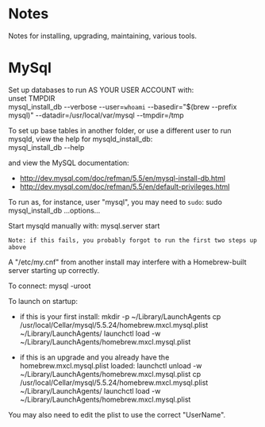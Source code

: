 Notes
=====

Notes for installing, upgrading, maintaining, various tools.

MySql
=====

Set up databases to run AS YOUR USER ACCOUNT with:   
    unset TMPDIR   
    mysql_install_db --verbose --user=`whoami` --basedir="$(brew --prefix mysql)" --datadir=/usr/local/var/mysql --tmpdir=/tmp

To set up base tables in another folder, or use a different user to run
mysqld, view the help for mysqld_install_db:   
    mysql_install_db --help

and view the MySQL documentation:
  * http://dev.mysql.com/doc/refman/5.5/en/mysql-install-db.html
  * http://dev.mysql.com/doc/refman/5.5/en/default-privileges.html

To run as, for instance, user "mysql", you may need to `sudo`:
    sudo mysql_install_db ...options...

Start mysqld manually with:
    mysql.server start

    Note: if this fails, you probably forgot to run the first two steps up above

A "/etc/my.cnf" from another install may interfere with a Homebrew-built
server starting up correctly.

To connect:
    mysql -uroot

To launch on startup:
* if this is your first install:
    mkdir -p ~/Library/LaunchAgents
    cp /usr/local/Cellar/mysql/5.5.24/homebrew.mxcl.mysql.plist ~/Library/LaunchAgents/
    launchctl load -w ~/Library/LaunchAgents/homebrew.mxcl.mysql.plist

* if this is an upgrade and you already have the homebrew.mxcl.mysql.plist loaded:
    launchctl unload -w ~/Library/LaunchAgents/homebrew.mxcl.mysql.plist
    cp /usr/local/Cellar/mysql/5.5.24/homebrew.mxcl.mysql.plist ~/Library/LaunchAgents/
    launchctl load -w ~/Library/LaunchAgents/homebrew.mxcl.mysql.plist

You may also need to edit the plist to use the correct "UserName".